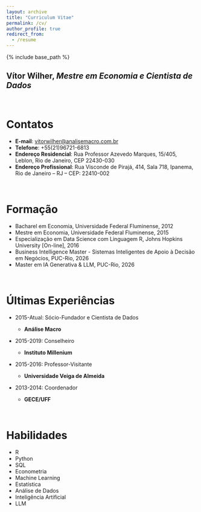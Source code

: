 ```yaml
---
layout: archive
title: "Curriculum Vitae"
permalink: /cv/
author_profile: true
redirect_from:
  - /resume
---
```


{% include base_path %}

<h2><b>Vítor Wilher</b>, <i>Mestre em Economia e Cientista de Dados</i></h2>
&nbsp;

Contatos
======
* **E-mail**: vitorwilher@analisemacro.com.br
* **Telefone**: +55(21)96721-6813
* **Endereço Residencial**: Rua Professor Azevedo Marques, 15/405, Leblon, Rio de Janeiro, CEP 22430-030
* **Endereço Profissional**: Rua Visconde de Pirajá, 414, Sala 718, Ipanema, Rio de Janeiro – RJ – CEP: 22410-002

&nbsp;

Formação
======
* Bacharel em Economia, Universidade Federal Fluminense, 2012
* Mestre em Economia, Universidade Federal Fluminense, 2015
* Especialização em Data Science com Linguagem R, Johns Hopkins University [On-line], 2016
* Business Intelligence Master - Sistemas Inteligentes de Apoio à Decisão em Negócios, PUC-Rio, 2026
* Master em IA Generativa & LLM, PUC-Rio, 2026

&nbsp;

Últimas Experiências
======
* 2015-Atual: Sócio-Fundador e Cientista de Dados
  * **Análise Macro**

* 2015-2019: Conselheiro
  * **Instituto Millenium**

* 2015-2016: Professor-Visitante
  * **Universidade Veiga de Almeida**

* 2013-2014: Coordenador
  * **GECE/UFF**

&nbsp;

Habilidades
======
* R
* Python
* SQL
* Econometria
* Machine Learning
* Estatística
* Análise de Dados
* Inteligência Artificial
* LLM
  
&nbsp;

